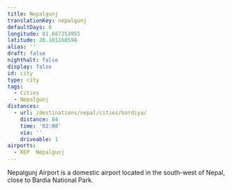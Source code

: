 ```yaml
---
title: Nepalgunj
translationKey: nepalgunj
defaultDays: 0
longitude: 81.667353955
latitude: 28.101160598
alias: ''
draft: false
nighthalt: false
display: false
id: city
type: city
tags:
  - Cities
  - Nepalgunj
distances:
  - url: /destinations/nepal/cities/bardiya/
    distance: 84
    time: '02:00'
    via: ''
    driveable: 1
airports:
  - KEP  Nepalgunj
---
```









Nepalgunj Airport is a domestic airport located in the south-west of Nepal, close to Bardia National Park.